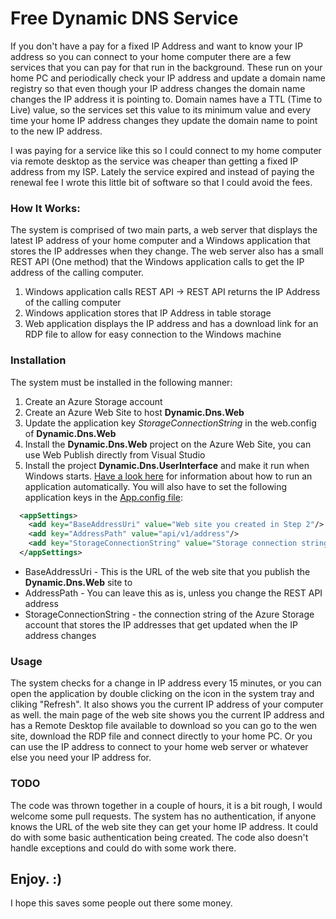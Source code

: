 # Free Dynamic DNS Service

If you don't have a pay for a fixed IP Address and want to know your IP address so you can connect to your home computer there are a few services that you can pay for that run in the background. These run on your home PC and periodically check your IP address and update a domain name registry so that even though your IP address changes the domain name changes the IP address it is pointing to. Domain names have a TTL (Time to Live) value, so the services set this value to its minimum value and every time your home IP address changes they update the domain name to point to the new IP address.

I was paying for a service like this so I could connect to my home computer via remote desktop as the service was cheaper than getting a fixed IP address from my ISP. Lately the service expired and instead of paying the renewal fee I wrote this little bit of software so that I could avoid the fees.

### How It Works:

The system is comprised of two main parts, a web server that displays the latest IP address of your home computer and a Windows application that stores the IP addresses when they change. The web server also has a small REST API (One method) that the Windows application calls to get the IP address of the calling computer.

1. Windows application calls REST API -> REST API returns the IP Address of the calling computer
2. Windows application stores that IP Address in table storage
3. Web application displays the IP address and has a download link for an RDP file to allow for easy connection to the Windows machine

### Installation

The system must be installed in the following manner:
1. Create an Azure Storage account
2. Create an Azure Web Site to host **Dynamic.Dns.Web**
3. Update the application key *StorageConnectionString* in the web.config of **Dynamic.Dns.Web**
4. Install the **Dynamic.Dns.Web** project on the Azure Web Site, you can use Web Publish directly from Visual Studio
5. Install the project **Dynamic.Dns.UserInterface** and make it run when Windows starts. [Have a look here](https://support.microsoft.com/en-au/help/4026268/windows-10-change-startup-apps) for information about how to run an application automatically. You will also have to set the following application keys in the [App.config file](https://github.com/aranm/DynamicDns/blob/master/src/Dynamic.Dns.UserInterface/App.config):

```xml
  <appSettings>
    <add key="BaseAddressUri" value="Web site you created in Step 2"/>
    <add key="AddressPath" value="api/v1/address"/>
    <add key="StorageConnectionString" value="Storage connection string you created in Step 1" />
  </appSettings>
```
- BaseAddressUri - This is the URL of the web site that you publish the **Dynamic.Dns.Web** site to
- AddressPath - You can leave this as is, unless you change the REST API address
- StorageConnectionString - the connection string of the Azure Storage account that stores the IP addresses that get updated when the IP address changes

### Usage

The system checks for a change in IP address every 15 minutes, or you can open the application by double clicking on the icon in the system tray and cliking "Refresh". It also shows you the current IP address of your computer as well. the main page of the web site shows you the current IP address and has a Remote Desktop file available to download so you can go to the wen site, download the RDP file and connect directly to your home PC. Or you can use the IP address to connect to your home web server or whatever else you need your IP address for.

### TODO

The code was thrown together in a couple of hours, it is a bit rough, I would welcome some pull requests. The system has no authentication, if anyone knows the URL of the web site they can get your home IP address. It could do with some basic authentication being created. The code also doesn't handle exceptions and could do with some work there.

## Enjoy. :)

I hope this saves some people out there some money.

